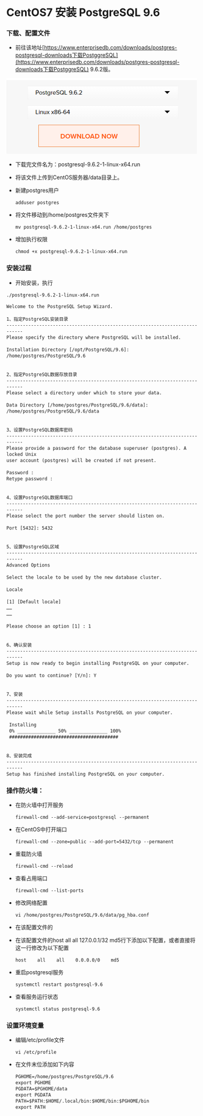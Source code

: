# CentOS7 安装 PostgreSQL 9.6

### 下载、配置文件

* 前往该地址[https://www.enterprisedb.com/downloads/postgres-postgresql-downloads下载PostggreSQL](https://www.enterprisedb.com/downloads/postgres-postgresql-downloads下载PostggreSQL) 9.6.2版。

![](/assets/postgresql9.6下载界面.jpg)

* 下载完文件名为：postgresql-9.6.2-1-linux-x64.run

* 将该文件上传到CentOS服务器/data目录上。

* 新建postgres用户

  ```
  adduser postgres
  ```

* 将文件移动到/home/postgres文件夹下

  ```
  mv postgresql-9.6.2-1-linux-x64.run /home/postgres
  ```

* 增加执行权限

  ```
  chmod +x postgresql-9.6.2-1-linux-x64.run
  ```

### 

### 安装过程

* 开始安装，执行 

```
./postgresql-9.6.2-1-linux-x64.run
```

```
Welcome to the PostgreSQL Setup Wizard.

1、指定PostgreSQL安装目录
----------------------------------------------------------------------------
Please specify the directory where PostgreSQL will be installed.

Installation Directory [/opt/PostgreSQL/9.6]: /home/postgres/PostgreSQL/9.6


2、指定PostgreSQL数据存放目录
----------------------------------------------------------------------------
Please select a directory under which to store your data.

Data Directory [/home/postgres/PostgreSQL/9.6/data]: /home/postgres/PostgreSQL/9.6/data


3、设置PostgreSQL数据库密码
----------------------------------------------------------------------------
Please provide a password for the database superuser (postgres). A locked Unix 
user account (postgres) will be created if not present.

Password :
Retype password :


4、设置PostgreSQL数据库端口
----------------------------------------------------------------------------
Please select the port number the server should listen on.

Port [5432]: 5432


5、设置PostgreSQL区域
----------------------------------------------------------------------------
Advanced Options

Select the locale to be used by the new database cluster.

Locale

[1] [Default locale]
……
……

Please choose an option [1] : 1


6、确认安装
----------------------------------------------------------------------------
Setup is now ready to begin installing PostgreSQL on your computer.

Do you want to continue? [Y/n]: Y


7、安装
----------------------------------------------------------------------------
Please wait while Setup installs PostgreSQL on your computer.

 Installing
 0% ______________ 50% ______________ 100%
 ########################################


8、安装完成
----------------------------------------------------------------------------
Setup has finished installing PostgreSQL on your computer.
```

### 操作防火墙：

* 在防火墙中打开服务

  ```
  firewall-cmd --add-service=postgresql --permanent
  ```

* 在CentOS中打开端口

  ```
  firewall-cmd --zone=public --add-port=5432/tcp --permanent
  ```

* 重载防火墙

  ```
  firewall-cmd --reload
  ```

* 查看占用端口

  ```
  firewall-cmd --list-ports
  ```

* 修改网络配置

  ```
  vi /home/postgres/PostgreSQL/9.6/data/pg_hba.conf
  ```

* 在该配置文件的

* 在该配置文件的host all all 127.0.0.1/32 md5行下添加以下配置，或者直接将这一行修改为以下配置

  ```
  host    all    all    0.0.0.0/0    md5
  ```

* 重启postgresql服务

  ```
  systemctl restart postgresql-9.6
  ```

* 查看服务运行状态

  ```
  systemctl status postgresql-9.6
  ```



### 设置环境变量

* 编辑/etc/profile文件
  ```
  vi /etc/profile
  ```

* 在文件末位添加如下内容
  ```
  PGHOME=/home/postgres/PostgreSQL/9.6
  export PGHOME
  PGDATA=$PGHOME/data
  export PGDATA
  PATH=$PATH:$HOME/.local/bin:$HOME/bin:$PGHOME/bin
  export PATH
  ```



